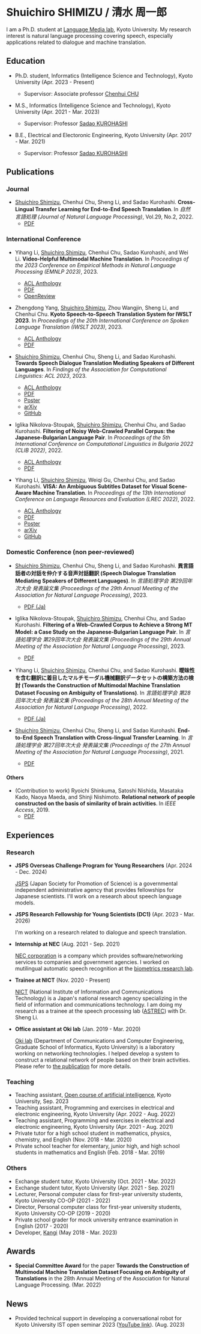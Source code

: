 # Shuichiro SHIMIZU / 清水 周一郎

I am a Ph.D. student at [Language Media lab](http://nlp.ist.i.kyoto-u.ac.jp/), Kyoto University.
My research interest is natural language processing covering speech, especially applications related to dialogue and machine translation.

## Education

- Ph.D. student, Informatics (Intelligence Science and Technology), Kyoto University (Apr. 2023 - Present)
    - Supervisor: Associate professor [Chenhui CHU](https://scholar.google.com/citations?user=6ef0qbgAAAAJ)

- M.S., Informatics (Intelligence Science and Technology), Kyoto University (Apr. 2021 - Mar. 2023)
    - Supervisor: Professor [Sadao KUROHASHI](https://nlp.ist.i.kyoto-u.ac.jp/member/kuro/)

- B.E., Electrical and Electoronic Engineering, Kyoto University (Apr. 2017 - Mar. 2021)
    - Supervisor: Professor [Sadao KUROHASHI](https://nlp.ist.i.kyoto-u.ac.jp/member/kuro/)

## Publications

### Journal

- <u>Shuichiro Shimizu</u>, Chenhui Chu, Sheng Li, and Sadao Kurohashi.
  **Cross-Lingual Transfer Learning for End-to-End Speech Translation**.
  In _自然言語処理 (Journal of Natural Language Processing)_, Vol.29, No.2, 2022.
    - [PDF](https://www.jstage.jst.go.jp/article/jnlp/29/2/29_611/_pdf/-char/ja)

### International Conference

- Yihang Li, <u>Shuichiro Shimizu</u>, Chenhui Chu, Sadao Kurohashi, and Wei Li.
  **Video-Helpful Multimodal Machine Translation**.
  In _Proceedings of the 2023 Conference on Empirical Methods in Natural Language Processing (EMNLP 2023)_, 2023.
    - [ACL Anthology](https://aclanthology.org/2023.emnlp-main.260/)
    - [PDF](https://aclanthology.org/2023.emnlp-main.260.pdf)
    - [OpenReview](https://openreview.net/forum?id=jjSOGqLT2X)

- Zhengdong Yang, <u>Shuichiro Shimizu</u>, Zhou Wangjin, Sheng Li, and Chenhui Chu.
  **Kyoto Speech-to-Speech Translation System for IWSLT 2023**.
  In _Proceedings of the 20th International Conference on Spoken Language Translation (IWSLT 2023)_, 2023.
    - [ACL Anthology](https://aclanthology.org/2023.iwslt-1.33/)
    - [PDF](https://aclanthology.org/2023.iwslt-1.33.pdf)

- <u>Shuichiro Shimizu</u>, Chenhui Chu, Sheng Li, and Sadao Kurohashi.
  **Towards Speech Dialogue Translation Mediating Speakers of Different Languages**.
  In _Findings of the Association for Computational Linguistics: ACL 2023_, 2023.
    - [ACL Anthology](https://aclanthology.org/2023.findings-acl.72/)
    - [PDF](https://aclanthology.org/2023.findings-acl.72.pdf)
    - [Poster](https://lotus.kuee.kyoto-u.ac.jp/~sshimizu/paper/acl2023_poster_shimizu_v3.pdf)
    - [arXiv](https://arxiv.org/abs/2305.09210)
    - [GitHub](https://github.com/ku-nlp/speechBSD)

- Iglika Nikolova-Stoupak, <u>Shuichiro Shimizu</u>, Chenhui Chu, and Sadao Kurohashi.
  **Filtering of Noisy Web-Crawled Parallel Corpus: the Japanese-Bulgarian Language Pair**.
  In _Proceedings of the 5th International Conference on Computational Linguistics in Bulgaria 2022 (CLIB 2022)_, 2022.
    - [ACL Anthology](https://aclanthology.org/2022.clib-1.4/)
    - [PDF](https://aclanthology.org/2022.clib-1.4.pdf)

- Yihang Li, <u>Shuichiro Shimizu</u>, Weiqi Gu, Chenhui Chu, and Sadao Kurohashi.
  **VISA: An Ambiguous Subtitles Dataset for Visual Scene-Aware Machine Translation**.
  In _Proceedings of the 13th International Conference on Language Resources and Evaluation (LREC 2022)_, 2022.
    - [ACL Anthology](https://aclanthology.org/2022.lrec-1.725/)
    - [PDF](https://aclanthology.org/2022.lrec-1.725.pdf)
    - [Poster](https://s3.eu-west-2.wasabisys.com/lrec2022/posters/595.pdf)
    - [arXiv](https://arxiv.org/abs/2201.08054)
    - [GitHub](https://github.com/ku-nlp/VISA)

### Domestic Conference (non peer-reviewed)

- <u>Shuichiro Shimizu</u>, Chenhui Chu, Sheng Li, and Sadao Kurohashi.
  **異言語話者の対話を仲介する音声対話翻訳 (Speech Dialogue Translation Mediating Speakers of Different Languages)**.
  In _言語処理学会 第29回年次大会 発表論文集 (Proceedings of the 29th Annual Meeting of the Association for Natural Language Processing)_, 2023.
    - [PDF (Ja)](https://www.anlp.jp/proceedings/annual_meeting/2023/pdf_dir/A5-2.pdf)

- Iglika Nikolova-Stoupak, <u>Shuichiro Shimizu</u>, Chenhui Chu, and Sadao Kurohashi.
  **Filtering of a Web-Crawled Corpus to Achieve a Strong MT Model: a Case Study on the Japanese-Bulgarian Language Pair**.
  In _言語処理学会 第29回年次大会 発表論文集 (Proceedings of the 29th Annual Meeting of the Association for Natural Language Processing)_, 2023.
    - [PDF](https://www.anlp.jp/proceedings/annual_meeting/2023/pdf_dir/P6-8.pdf)

- Yihang Li, <u>Shuichiro Shimizu</u>, Chenhui Chu, and Sadao Kurohashi.
  **曖昧性を含む翻訳に着目したマルチモーダル機械翻訳データセットの構築方法の検討 (Towards the Construction of Multimodal Machine Translation Dataset Focusing on Ambiguity of Translations)**.
  In _言語処理学会 第28回年次大会 発表論文集 (Proceedings of the 28th Annual Meeting of the Association for Natural Language Processing)_, 2022.
    - [PDF (Ja)](https://www.anlp.jp/proceedings/annual_meeting/2022/pdf_dir/PH4-12.pdf)

- <u>Shuichiro Shimizu</u>, Chenhui Chu, Sheng Li, and Sadao Kurohashi.
  **End-to-End Speech Translation with Cross-lingual Transfer Learning**.
  In _言語処理学会 第27回年次大会 発表論文集 (Proceedings of the 27th Annual Meeting of the Association for Natural Language Processing)_, 2021.
    - [PDF](https://www.anlp.jp/proceedings/annual_meeting/2021/pdf_dir/A8-4.pdf)

#### Others

- (Contribution to work) Ryoichi Shinkuma, Satoshi Nishida, Masataka Kado, Naoya Maeda, and Shinji Nishimoto.
  **Relational network of people constructed on the basis of similarity of brain activities**.
  In _IEEE Access_, 2019.
    - [PDF](https://ieeexplore.ieee.org/stamp/stamp.jsp?tp=&arnumber=8792189)

## Experiences

### Research

- **JSPS Overseas Challenge Program for Young Researchers** (Apr. 2024 - Dec. 2024)

    [JSPS](https://www.jsps.go.jp/english/index.html) (Japan Society for Promotion of Science) is a governmental independent administrative agency that provides fellowships for Japanese scientists. I'll work on a research about speech language models.

- **JSPS Research Fellowship for Young Scientists (DC1)** (Apr. 2023 - Mar. 2026)

    I'm working on a research related to dialogue and speech translation.

- **Internship at NEC** (Aug. 2021 - Sep. 2021)

    [NEC corporation](https://www.nec.com/) is a company which provides software/networking services to companies and government agencies. I worked on mutilingual automatic speech recognition at the [biometrics research lab](https://www.nec.com/en/global/rd/labs/biometrics/index.html).

- **Trainee at NICT** (Nov. 2020 - Present)

    [NICT](https://www.nict.go.jp/index.html) (National Institute of Information and Communications Technology) is a Japan's national research agency specializing in the field of information and communications technology. I am doing my research as a trainee at the speech processing lab ([ASTREC](https://astrec.nict.go.jp/)) with Dr. Sheng Li.

- **Office assistant at Oki lab** (Jan. 2019 - Mar. 2020)

    [Oki lab](http://icn.cce.i.kyoto-u.ac.jp/) (Department of Communications and Computer Engineering, Graduate School of Informatics, Kyoto University) is a laboratory working on networking technologies. I helped develop a system to construct a relational network of people based on their brain activities. Please refer to [the publication](https://ieeexplore.ieee.org/stamp/stamp.jsp?tp=&arnumber=8792189) for more details.

### Teaching

- Teaching assistant, [Open course of artificial intelligence](https://www.kyoto-u.ac.jp/ja/event/2023-04-28), Kyoto University, Sep. 2023
- Teaching assistant, Programming and exercises in electrical and electronic engineering, Kyoto University (Apr. 2022 - Aug. 2022)
- Teaching assistant, Programming and exercises in electrical and electronic engineering, Kyoto University (Apr. 2021 - Aug. 2021)
- Private tutor for a high school student in mathematics, physics, chemistry, and English (Nov. 2018 - Mar. 2020)
- Private school teacher for elementary, junior high, and high school students in mathematics and English (Feb. 2018 - Mar. 2019)

### Others

- Exchange student tutor, Kyoto University (Oct. 2021 - Mar. 2022)
- Exchange student tutor, Kyoto University (Apr. 2021 - Sep. 2021)
- Lecturer, Personal computer class for first-year university students, Kyoto University CO-OP (2021 - 2022)
- Director, Personal computer class for first-year university students, Kyoto University CO-OP (2019 - 2020)
- Private school grader for mock university entrance examination in English (2017 - 2020)
- Developer, [Kangi](http://www.kangi3d.com/) (May 2018 - Mar. 2023)

## Awards

- **Special Committee Award** for the paper **Towards the Construction of Multimodal Machine Translation Dataset Focusing on Ambiguity of Translations** in the 28th Annual Meeting of the Association for Natural Language Processing. (Mar. 2022)

## News

- Provided technical support in developing a conversational robot for Kyoto University IST open seminar 2023 ([YouTube link](https://youtu.be/Sdd0D_6JlQA)). (Aug. 2023)
